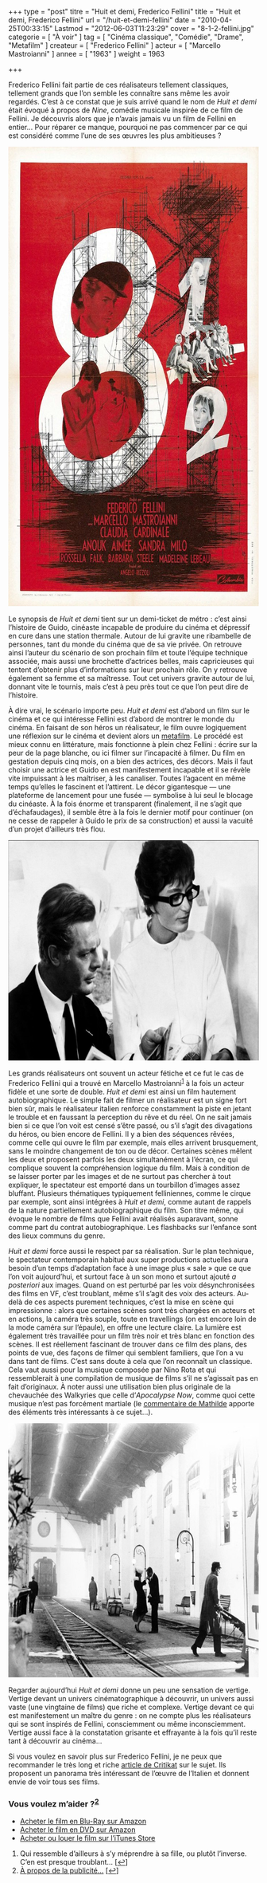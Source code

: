 +++
type = "post"
titre = "Huit et demi, Frederico Fellini"
title = "Huit et demi, Frederico Fellini"
url = "/huit-et-demi-fellini"
date = "2010-04-25T00:33:15"
Lastmod = "2012-06-03T11:23:29"
cover = "8-1-2-fellini.jpg"
categorie = [ "À voir" ]
tag = [ "Cinéma classique", "Comédie", "Drame", "Metafilm" ]
createur = [ "Frederico Fellini" ]
acteur = [ "Marcello Mastroianni" ]
annee = [ "1963" ]
weight = 1963

+++

<p>Frederico Fellini fait partie de ces réalisateurs tellement classiques, tellement grands que l&rsquo;on semble les connaître sans même les avoir regardés. C&rsquo;est à ce constat que je suis arrivé quand le nom de <em>Huit et demi</em> était évoqué à propos de <em>Nine</em>, comédie musicale inspirée de ce film de Fellini. Je découvris alors que je n&rsquo;avais jamais vu un film de Fellini en entier… Pour réparer ce manque, pourquoi ne pas commencer par ce qui est considéré comme l&rsquo;une de ses œuvres les plus ambitieuses ?</p>
<div style="text-align: center;"><a href="http://www.allocine.fr/film/fichefilm_gen_cfilm=337.html"><img class="aligncenter" src="affiche-huit-et-demi.jpg" border="0" alt="affiche-huit-et-demi.jpg" width="690" height="922" /></a></div>
<p>Le synopsis de <em>Huit et demi</em> tient sur un demi-ticket de métro : c&rsquo;est ainsi l&rsquo;histoire de Guido, cinéaste incapable de produire du cinéma et dépressif en cure dans une station thermale. Autour de lui gravite une ribambelle de personnes, tant du monde du cinéma que de sa vie privée. On retrouve ainsi l&rsquo;auteur du scénario de son prochain film et toute l&rsquo;équipe technique associée, mais aussi une brochette d&rsquo;actrices belles, mais capricieuses qui tentent d&rsquo;obtenir plus d&rsquo;informations sur leur prochain rôle. On y retrouve également sa femme et sa maîtresse. Tout cet univers gravite autour de lui, donnant vite le tournis, mais c&rsquo;est à peu près tout ce que l&rsquo;on peut dire de l&rsquo;histoire.</p>
<p>À dire vrai, le scénario importe peu. <em>Huit et demi</em> est d&rsquo;abord un film sur le cinéma et ce qui intéresse Fellini est d&rsquo;abord de montrer le monde du cinéma. En faisant de son héros un réalisateur, le film ouvre logiquement une réflexion sur le cinéma et devient alors un <a href="http://en.wikipedia.org/wiki/Metafilm">metafilm</a>. Le procédé est mieux connu en littérature, mais fonctionne à plein chez Fellini : écrire sur la peur de la page blanche, ou ici filmer sur l&rsquo;incapacité à filmer. Du film en gestation depuis cinq mois, on a bien des actrices, des décors. Mais il faut choisir une actrice et Guido en est manifestement incapable et il se révèle vite impuissant à les maîtriser, à les canaliser. Toutes l&rsquo;agacent en même temps qu&rsquo;elles le fascinent et l&rsquo;attirent. Le décor gigantesque — une plateforme de lancement pour une fusée — symbolise à lui seul le blocage du cinéaste. À la fois énorme et transparent (finalement, il ne s&rsquo;agit que d&rsquo;échafaudages), il semble être à la fois le dernier motif pour continuer (on ne cesse de rappeler à Guido le prix de sa construction) et aussi la vacuité d&rsquo;un projet d&rsquo;ailleurs très flou.</p>
<div style="text-align: center;"><img class="aligncenter" src="otto-e-mezzo-mastroianni.jpg" border="0" alt="otto-e-mezzo-mastroianni.jpg" width="690" height="442" /></div>
<p>Les grands réalisateurs ont souvent un acteur fétiche et ce fut le cas de Frederico Fellini qui a trouvé en Marcello Mastroianni<sup><a href="#footnote_0_3201" id="identifier_0_3201" class="footnote-link footnote-identifier-link" title="Qui ressemble d&rsquo;ailleurs &agrave; s&rsquo;y m&eacute;prendre &agrave; sa fille, ou plut&ocirc;t l&rsquo;inverse. C&rsquo;en est presque troublant&hellip;">1</a></sup> à la fois un acteur fidèle et une sorte de double. <em>Huit et demi</em> est ainsi un film hautement autobiographique. Le simple fait de filmer un réalisateur est un signe fort bien sûr, mais le réalisateur italien renforce constamment la piste en jetant le trouble et en faussant la perception du rêve et du réel. On ne sait jamais bien si ce que l&rsquo;on voit est censé s&rsquo;être passé, ou s&rsquo;il s&rsquo;agit des divagations du héros, ou bien encore de Fellini. Il y a bien des séquences rêvées, comme celle qui ouvre le film par exemple, mais elles arrivent brusquement, sans le moindre changement de ton ou de décor. Certaines scènes mêlent les deux et proposent parfois les deux simultanément à l&rsquo;écran, ce qui complique souvent la compréhension logique du film. Mais à condition de se laisser porter par les images et de ne surtout pas chercher à tout expliquer, le spectateur est emporté dans un tourbillon d&rsquo;images assez bluffant. Plusieurs thématiques typiquement felliniennes, comme le cirque par exemple, sont ainsi intégrées à <em>Huit et demi</em>, comme autant de rappels de la nature partiellement autobiographique du film. Son titre même, qui évoque le nombre de films que Fellini avait réalisés auparavant, sonne comme part du contrat autobiographique. Les flashbacks sur l&rsquo;enfance sont des lieux communs du genre.</p>
<p><em>Huit et demi</em> force aussi le respect par sa réalisation. Sur le plan technique, le spectateur contemporain habitué aux super productions actuelles aura besoin d&rsquo;un temps d&rsquo;adaptation face à une image plus &laquo;&nbsp;sale&nbsp;&raquo; que ce que l&rsquo;on voit aujourd&rsquo;hui, et surtout face à un son mono et surtout ajouté <em>a posteriori</em> aux images. Quand on est perturbé par les voix désynchronisées des films en VF, c&rsquo;est troublant, même s&rsquo;il s&rsquo;agit des voix des acteurs. Au-delà de ces aspects purement techniques, c&rsquo;est la mise en scène qui impressionne : alors que certaines scènes sont très chargées en acteurs et en actions, la caméra très souple, toute en travellings (on est encore loin de la mode caméra sur l&rsquo;épaule), en offre une lecture claire. La lumière est également très travaillée pour un film très noir et très blanc en fonction des scènes. Il est réellement fascinant de trouver dans ce film des plans, des points de vue, des façons de filmer qui semblent familiers, que l&rsquo;on a vu dans tant de films. C&rsquo;est sans doute à cela que l&rsquo;on reconnaît un classique. Cela vaut aussi pour la musique composée par Nino Rota et qui ressemblerait à une compilation de musique de films s&rsquo;il ne s&rsquo;agissait pas en fait d&rsquo;originaux. À noter aussi une utilisation bien plus originale de la chevauchée des Walkyries que celle d&rsquo;<em>Apocalypse Now</em>, comme quoi cette musique n&rsquo;est pas forcément martiale (le <a href="/2010/04/25/huit-et-demi-fellini/#comment-2305">commentaire de Mathilde</a> apporte des éléments très intéressants à ce sujet…).</p>
<div style="text-align: center;"><img class="aligncenter" src="fellini-huit-et-demi.jpg" border="0" alt="fellini-huit-et-demi.jpg" width="690" height="510" /></div>
<p>Regarder aujourd&rsquo;hui <em>Huit et demi</em> donne un peu une sensation de vertige. Vertige devant un univers cinématographique à découvrir, un univers aussi vaste (une vingtaine de films) que riche et complexe. Vertige devant ce qui est manifestement un maître du genre : on ne compte plus les réalisateurs qui se sont inspirés de Fellini, consciemment ou même inconsciemment. Vertige aussi face à la constatation grisante et effrayante à la fois qu&rsquo;il reste tant à découvrir au cinéma…</p>
<p>Si vous voulez en savoir plus sur Frederico Fellini, je ne peux que recommander le très long et riche <a href="http://www.critikat.com/Federico-Fellini.html">article de Critikat</a> sur le sujet. Ils proposent un panorama très intéressant de l&rsquo;œuvre de l&rsquo;Italien et donnent envie de voir tous ses films.</p>
<div class="amazon">
<h3>Vous voulez m&rsquo;aider ?<sup><a href="#footnote_1_3201" id="identifier_1_3201" class="footnote-link footnote-identifier-link" title="&Agrave; propos de la publicit&eacute;&hellip;">2</a></sup></h3>
<ul>
<li><a href="http://www.amazon.fr/gp/product/B004TTZ0VM/ref=as_li_ss_tl?ie=UTF8&tag=leblogdenic07-21&linkCode=as2&camp=1642&creative=19458&creativeASIN=B004TTZ0VM">Acheter le film en Blu-Ray sur Amazon</a></li>
<li><a href="http://www.amazon.fr/gp/product/B002JP9X8O/ref=as_li_ss_tl?ie=UTF8&tag=leblogdenic07-21&linkCode=as2&camp=1642&creative=19458&creativeASIN=B002JP9X8O">Acheter le film en DVD sur Amazon</a></li>
<li><a href="http://itunes.apple.com/fr/movie/huit-et-demi/id494569182">Acheter ou louer le film sur l&rsquo;iTunes Store</a></li>
</ul>
</div>
<ol class="footnotes"><li id="footnote_0_3201" class="footnote">Qui ressemble d&rsquo;ailleurs à s&rsquo;y méprendre à sa fille, ou plutôt l&rsquo;inverse. C&rsquo;en est presque troublant… [<a href="#identifier_0_3201" class="footnote-link footnote-back-link">&#8617;</a>]</li><li id="footnote_1_3201" class="footnote"><a href="/a-propos/publicite/">À propos de la publicité…</a> [<a href="#identifier_1_3201" class="footnote-link footnote-back-link">&#8617;</a>]</li></ol>
